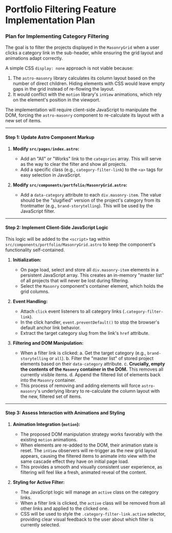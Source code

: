 # Portfolio Filtering Feature Implementation Plan

### Plan for Implementing Category Filtering

The goal is to filter the projects displayed in the `MasonryGrid` when a user clicks a category link in the sub-header, while ensuring the grid layout and animations adapt correctly.

A simple CSS `display: none` approach is not viable because:
1.  The `astro-masonry` library calculates its column layout based on the number of direct children. Hiding elements with CSS would leave empty gaps in the grid instead of re-flowing the layout.
2.  It would conflict with the `motion` library's `inView` animations, which rely on the element's position in the viewport.

The implementation will require client-side JavaScript to manipulate the DOM, forcing the `astro-masonry` component to re-calculate its layout with a new set of items.

---

#### Step 1: Update Astro Component Markup

1.  **Modify `src/pages/index.astro`:**
    *   Add an "All" or "Works" link to the `categories` array. This will serve as the way to clear the filter and show all projects.
    *   Add a specific class (e.g., `category-filter-link`) to the `<a>` tags for easy selection in JavaScript.

2.  **Modify `src/components/portfolio/MasonryGrid.astro`:**
    *   Add a `data-category` attribute to each `div.masonry-item`. The value should be the "slugified" version of the project's category from its frontmatter (e.g., `brand-storytelling`). This will be used by the JavaScript filter.

---

#### Step 2: Implement Client-Side JavaScript Logic

This logic will be added to the `<script>` tag within `src/components/portfolio/MasonryGrid.astro` to keep the component's functionality self-contained.

1.  **Initialization:**
    *   On page load, select and store all `div.masonry-item` elements in a persistent JavaScript array. This creates an in-memory "master list" of all projects that will never be lost during filtering.
    *   Select the `Masonry` component's container element, which holds the grid columns.

2.  **Event Handling:**
    *   Attach `click` event listeners to all category links (`.category-filter-link`).
    *   In the click handler, `event.preventDefault()` to stop the browser's default anchor link behavior.
    *   Extract the target category slug from the link's `href` attribute.

3.  **Filtering and DOM Manipulation:**
    *   When a filter link is clicked:
        a.  Get the target category (e.g., `brand-storytelling` or `all`).
        b.  Filter the "master list" of stored project elements based on their `data-category` attribute.
        c.  **Crucially, empty the contents of the `Masonry` container in the DOM.** This removes all currently visible items.
        d.  Append the filtered list of elements back into the `Masonry` container.
    *   This process of removing and adding elements will force `astro-masonry`'s underlying library to re-calculate the column layout with the new, filtered set of items.

---

#### Step 3: Assess Interaction with Animations and Styling

1.  **Animation Integration (`motion`):**
    *   The proposed DOM manipulation strategy works favorably with the existing `motion` animations.
    *   When elements are re-added to the DOM, their animation state is reset. The `inView` observers will re-trigger as the new grid layout appears, causing the filtered items to animate into view with the same cascade effect they have on initial page load.
    *   This provides a smooth and visually consistent user experience, as filtering will feel like a fresh, animated reveal of the content.

2.  **Styling for Active Filter:**
    *   The JavaScript logic will manage an `active` class on the category links.
    *   When a filter link is clicked, the `active` class will be removed from all other links and applied to the clicked one.
    *   CSS will be used to style the `.category-filter-link.active` selector, providing clear visual feedback to the user about which filter is currently selected.
